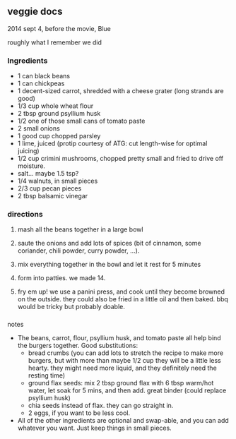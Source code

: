 veggie docs 
-----------

2014 sept 4, before the movie, Blue

roughly what I remember we did


### Ingredients

 * 1 can black beans
 * 1 can chickpeas
 * 1 decent-sized carrot, shredded with a cheese grater (long strands are good)
 * 1/3 cup whole wheat flour
 * 2 tbsp ground psyllium husk
 * 1/2 one of those small cans of tomato paste
 * 2 small onions
 * 1 good cup chopped parsley
 * 1 lime, juiced (protip courtesy of ATG: cut length-wise for optimal juicing)
 * 1/2 cup crimini mushrooms, chopped pretty small and fried to drive off moisture.
 * salt... maybe 1.5 tsp?
 * 1/4 walnuts, in small pieces
 * 2/3 cup pecan pieces
 * 2 tbsp balsamic vinegar


### directions

1. mash all the beans together in a large bowl

2. saute the onions and add lots of spices (bit of cinnamon, some coriander, chili powder, curry powder, ...).

3. mix everything together in the bowl and let it rest for 5 minutes

4. form into patties. we made 14.

5. fry em up! we use a panini press, and cook until they become browned on the outside. they could also be fried in a little oil and then baked. bbq would be tricky but probably doable.


### 

notes

 * The beans, carrot, flour, psyllium husk, and tomato paste all help bind the burgers together. Good substitutions:
    - bread crumbs (you can add lots to stretch the recipe to make more burgers, but with more than maybe 1/2 cup they will be a little less hearty. they might need more liquid, and they definitely need the resting time)
    - ground flax seeds: mix 2 tbsp ground flax with 6 tbsp warm/hot water, let soak for 5 mins, and then add. great binder (could replace psyllium husk)
    - chia seeds instead of flax. they can go straight in.
    - 2 eggs, if you want to be less cool.
 * All of the other ingredients are optional and swap-able, and you can add whatever you want. Just keep things in small pieces.
